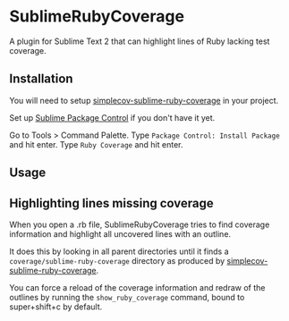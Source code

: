 SublimeRubyCoverage
====================

A plugin for Sublime Text 2 that can highlight lines of Ruby lacking test coverage.

Installation
------------

You will need to setup [simplecov-sublime-ruby-coverage](http://github.com/integrum/simplecov-sublime-ruby-coverage) in your project.

Set up [Sublime Package Control](http://wbond.net/sublime_packages/package_control)
if you don't have it yet.

Go to Tools > Command Palette.
Type `Package Control: Install Package` and hit enter.
Type `Ruby Coverage` and hit enter.


Usage
-----

Highlighting lines missing coverage
-----------------------------------

When you open a .rb file,
SublimeRubyCoverage tries to find coverage information
and highlight all uncovered lines with an outline.

It does this by looking in all parent directories
until it finds a `coverage/sublime-ruby-coverage` directory as produced by [simplecov-sublime-ruby-coverage](http://github.com/integrum/simplecov-sublime-ruby-coverage).

You can force a reload of the coverage information
and redraw of the outlines
by running the `show_ruby_coverage` command,
bound to super+shift+c by default.
